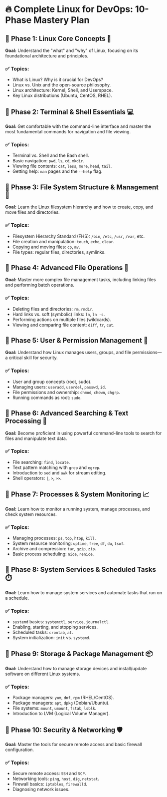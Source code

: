 # 🔥 Complete Linux for DevOps: 10-Phase Mastery Plan 

## 🧩 Phase 1: Linux Core Concepts 🧠
**Goal:** Understand the "what" and "why" of Linux, focusing on its foundational architecture and principles.

### ✅ Topics:
*   What is Linux? Why is it crucial for DevOps?
*   Linux vs. Unix and the open-source philosophy.
*   Linux architecture: Kernel, Shell, and Userspace.
*   Key Linux distributions (Ubuntu, CentOS, RHEL).

## 🧩 Phase 2: Terminal & Shell Essentials 💻
**Goal:** Get comfortable with the command-line interface and master the most fundamental commands for navigation and file viewing.

### ✅ Topics:
*   Terminal vs. Shell and the Bash shell.
*   Basic navigation: `pwd`, `ls`, `cd`, `mkdir`.
*   Viewing file contents: `cat`, `less`, `more`, `head`, `tail`.
*   Getting help: `man` pages and the `--help` flag.

## 🧩 Phase 3: File System Structure & Management 📂
**Goal:** Learn the Linux filesystem hierarchy and how to create, copy, and move files and directories.

### ✅ Topics:
*   Filesystem Hierarchy Standard (FHS): `/bin`, `/etc`, `/usr`, `/var`, etc.
*   File creation and manipulation: `touch`, `echo`, `clear`.
*   Copying and moving files: `cp`, `mv`.
*   File types: regular files, directories, symlinks.

## 🧩 Phase 4: Advanced File Operations 🔨
**Goal:** Master more complex file management tasks, including linking files and performing batch operations.

### ✅ Topics:
*   Deleting files and directories: `rm`, `rmdir`.
*   Hard links vs. soft (symbolic) links: `ln`, `ln -s`.
*   Performing actions on multiple files (wildcards).
*   Viewing and comparing file content: `diff`, `tr`, `cut`.

## 🧩 Phase 5: User & Permission Management 🔑
**Goal:** Understand how Linux manages users, groups, and file permissions—a critical skill for security.

### ✅ Topics:
*   User and group concepts (root, sudo).
*   Managing users: `useradd`, `userdel`, `passwd`, `id`.
*   File permissions and ownership: `chmod`, `chown`, `chgrp`.
*   Running commands as root: `sudo`.

## 🧩 Phase 6: Advanced Searching & Text Processing 🔎
**Goal:** Become proficient in using powerful command-line tools to search for files and manipulate text data.

### ✅ Topics:
*   File searching: `find`, `locate`.
*   Text pattern matching with `grep` and `egrep`.
*   Introduction to `sed` and `awk` for stream editing.
*   Shell operators: `|`, `>`, `>>`.

## 🧩 Phase 7: Processes & System Monitoring 📈
**Goal:** Learn how to monitor a running system, manage processes, and check system resources.

### ✅ Topics:
*   Managing processes: `ps`, `top`, `htop`, `kill`.
*   System resource monitoring: `uptime`, `free`, `df`, `du`, `lsof`.
*   Archive and compression: `tar`, `gzip`, `zip`.
*   Basic process scheduling: `nice`, `renice`.

## 🧩 Phase 8: System Services & Scheduled Tasks ⏱️
**Goal:** Learn how to manage system services and automate tasks that run on a schedule.

### ✅ Topics:
*   `systemd` basics: `systemctl`, `service`, `journalctl`.
*   Enabling, starting, and stopping services.
*   Scheduled tasks: `crontab`, `at`.
*   System initialization: `init` vs. `systemd`.

## 🧩 Phase 9: Storage & Package Management 📦
**Goal:** Understand how to manage storage devices and install/update software on different Linux systems.

### ✅ Topics:
*   Package managers: `yum`, `dnf`, `rpm` (RHEL/CentOS).
*   Package managers: `apt`, `dpkg` (Debian/Ubuntu).
*   File systems: `mount`, `umount`, `fstab`, `lsblk`.
*   Introduction to LVM (Logical Volume Manager).

## 🧩 Phase 10: Security & Networking 🛡️
**Goal:** Master the tools for secure remote access and basic firewall configuration.

### ✅ Topics:
*   Secure remote access: `SSH` and `SCP`.
*   Networking tools: `ping`, `host`, `dig`, `netstat`.
*   Firewall basics: `iptables`, `firewalld`.
*   Diagnosing network issues.
